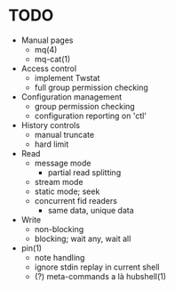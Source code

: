 TODO
====

* Manual pages
    * mq(4)
    * mq-cat(1)
* Access control
    * implement Twstat
    * full group permission checking
* Configuration management
    * group permission checking
    * configuration reporting on 'ctl'
* History controls
    * manual truncate
    * hard limit
* Read
    * message mode
      * partial read splitting
    * stream mode
    * static mode; seek
    * concurrent fid readers
      * same data, unique data
* Write
    * non-blocking
    * blocking; wait any, wait all
* pin(1)
    * note handling
    * ignore stdin replay in current shell
    * (?) meta-commands a là hubshell(1)
